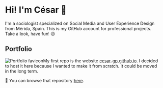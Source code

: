 <style>
  img[src*='#left'] {
      float: left;
  }
  
  img[src*='#right'] {
      float: right;
  }
  
  img[src*='#center'] {
      display: block;
      margin: auto;
  }
</style>

# Hi! I'm César 👋
I'm a sociologist specialized on Social Media and User Experience Design from Mérida, Spain.
This is my GitHub account for professional projects. Take a look, have fun! 😉

## Portfolio
![Portfolio favicon](https://cesar-gp.github.io/assets/img/favicon.webp#left)

My first repo is the website [cesar-gp.github.io](https://cesar-gp.github.io/). I decided to
host it here because I wanted to make it from scratch. It could be moved in the long term.

🔗 You can browse that repository [here](https://github.com/cesar-gp/cesar-gp.github.io).
